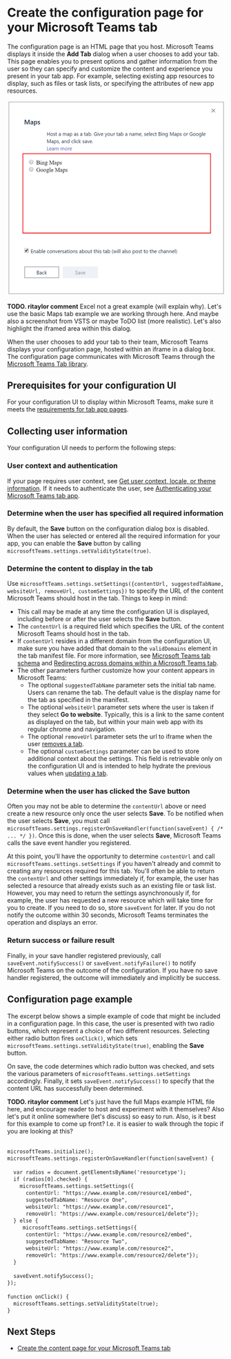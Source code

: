 ﻿# Create the configuration page for your Microsoft Teams tab

The configuration page is an HTML page that you host. Microsoft Teams displays it inside the **Add Tab** dialog when a user chooses to add your tab. This page enables you to present options and gather information from the user so they can specify and customize the content and experience you present in your tab app. For example, selecting existing app resources to display, such as files or task lists, or specifying the attributes of new app resources.

!["Screenshot of the configuration page for a simple example app, giving the user the option of which map type to select."](images/tab_configui.png)

**TODO. ritaylor comment**  Excel not a great example (will explain why).  Let's use the basic Maps tab example we are working through here.  And maybe also a screenshot from VSTS or maybe ToDO list (more realistic).  Let's also highlight the iframed area within this dialog.

When the user chooses to add your tab to their team, Microsoft Teams displays your configuration page, hosted within an iframe in a dialog box. The configuration page communicates with Microsoft Teams through the [Microsoft Teams Tab library](https://statics.teams.microsoft.com/sdk/v0.2/js/MicrosoftTeams.js).

## Prerequisites for your configuration UI

For your configuration UI to display within Microsoft Teams, make sure it meets the [requirements for tab app pages](gettingstarted.md#prerequisites-for-your-tabs-app-ui).

## Collecting user information 

Your configuration UI needs to perform the following steps:

### User context and authentication

If your page requires user context, see [Get user context, locale, or theme information](getusercontext.md). If it needs to authenticate the user, see [Authenticating your Microsoft Teams tab app](auth.md).

### Determine when the user has specified all required information
 
By default, the **Save** button on the configuration dialog box is disabled. When the user has selected or entered all the required information for your app, you can enable the **Save** button by calling `microsoftTeams.settings.setValidityState(true)`.

### Determine the content to display in the tab

Use `microsoftTeams.settings.setSettings({contentUrl, suggestedTabName, websiteUrl, removeUrl, customSettings})` to specify the URL of the content Microsoft Teams should host in the tab. Things to keep in mind:

* This call may be made at any time the configuration UI is displayed, including before or after the user selects the **Save** button.
* The `contentUrl` is a required field which specifies the URL of the content Microsoft Teams should host in the tab.
* If `contentUrl` resides in a different domain from the configuration UI, make sure you have added that domain to the `validDomains` element in the tab manifest file. For more information, see [Microsoft Teams tab schema](tab_schema.md) and [Redirecting across domains within a Microsoft Teams tab](crossdomain.md).
*  The other parameters further customize how your content appears in Microsoft Teams:
	*  The optional `suggestedTabName` parameter sets the initial tab name. Users can rename the tab. The default value is the display name for the tab as specified in the manifest.
	*  The optional `websiteUrl` parameter sets where the user is taken if they select **Go to website**. Typically, this is a link to the same content as displayed on the tab, but within your main web app with its regular chrome and navigation.
	*  The optional `removeUrl` parameter sets the url to iframe when the user [removes a tab](updateremovetab.md#removing-a-tab).
	* The optional `customSettings` parameter can be used to store additional context about the settings. This field is retrievable only on the configuration UI and is intended to help hydrate the previous values when [updating a tab](updateremovetab.md#updating-an-existing-tab-instance).

### Determine when the user has clicked the Save button

Often you may not be able to determine the `contentUrl` above or need create a new resource only once the user selects **Save**. To be notified when the user selects **Save**, you must call
`microsoftTeams.settings.registerOnSaveHandler(function(saveEvent) { /* ... */ })`. Once this is done, when the user selects **Save**, Microsoft Teams calls the save event handler you registered.

At this point, you'll have the opportunity to determine `contentUrl` and call `microsoftTeams.settings.setSettings` if you haven't already and commit to creating any resources required for this tab. You'll often be able to return the `contentUrl` and other settings immediately if, for example, the user has selected a resource that already exists such as an existing file or task list. However, you may need to return the settings asynchronously if, for example, the user has requested a new resource which will take time for you to create. If you need to do so, store `saveEvent` for later. If you do not notify the outcome within 30 seconds, Microsoft Teams terminates the operation and displays an error.

### Return success or failure result

Finally, in your save handler registered previously, call `saveEvent.notifySuccess()` or `saveEvent.notifyFailure()` to notify Microsoft Teams on the outcome of the configuration. If you have no save handler registered, the outcome will immediately and implicitly be success.

## Configuration page example

The excerpt below shows a simple example of code that might be included in a configuration page. In this case, the user is presented with two radio buttons, which represent a choice of two different resources. Selecting either radio button fires `onClick()`, which sets `microsoftTeams.settings.setValidityState(true)`, enabling the **Save** button.

On save, the code determines which radio button was checked, and sets the various parameters of `microsoftTeams.settings.setSettings` accordingly. Finally, it sets `saveEvent.notifySuccess()` to specify that the content URL has successfully been determined.

**TODO. ritaylor comment**  Let's just have the full Maps example HTML file here, and encourage reader to host and experiment with it themselves?  Also let's put it online somewhere (let's discuss) so easy to run.  Also, is it best for this example to come up front?  I.e. it is easier to walk through the topic if you are looking at this?

```

microsoftTeams.initialize();
microsoftTeams.settings.registerOnSaveHandler(function(saveEvent) {

  var radios = document.getElementsByName('resourcetype');
  if (radios[0].checked) {
    microsoftTeams.settings.setSettings({
      contentUrl: "https://www.example.com/resource1/embed",
      suggestedTabName: "Resource One",
      websiteUrl: "https://www.example.com/resource1",
      removeUrl: "https://www.example.com/resource1/delete"});
  } else {
     microsoftTeams.settings.setSettings({
      contentUrl: "https://www.example.com/resource2/embed", 
      suggestedTabName: "Resource Two",
      websiteUrl: "https://www.example.com/resource2",
      removeUrl: "https://www.example.com/resource2/delete"});
  }

  saveEvent.notifySuccess();
});
 
function onClick() {
  microsoftTeams.settings.setValidityState(true);
}

```

## Next Steps

* [Create the content page for your Microsoft Teams tab](createtabcontent.md)


